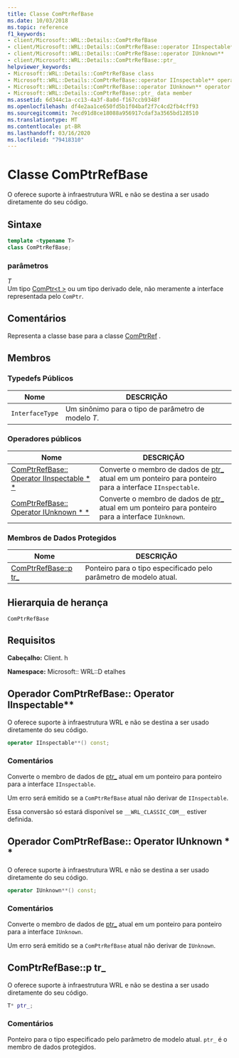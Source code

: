 ```yaml
---
title: Classe ComPtrRefBase
ms.date: 10/03/2018
ms.topic: reference
f1_keywords:
- client/Microsoft::WRL::Details::ComPtrRefBase
- client/Microsoft::WRL::Details::ComPtrRefBase::operator IInspectable**
- client/Microsoft::WRL::Details::ComPtrRefBase::operator IUnknown**
- client/Microsoft::WRL::Details::ComPtrRefBase::ptr_
helpviewer_keywords:
- Microsoft::WRL::Details::ComPtrRefBase class
- Microsoft::WRL::Details::ComPtrRefBase::operator IInspectable** operator
- Microsoft::WRL::Details::ComPtrRefBase::operator IUnknown** operator
- Microsoft::WRL::Details::ComPtrRefBase::ptr_ data member
ms.assetid: 6d344c1a-cc13-4a3f-8a0d-f167ccb9348f
ms.openlocfilehash: df4e2aa1ce650fd5b1f04baf2f7c4cd2fb4cff93
ms.sourcegitcommit: 7ecd91d8ce18088a956917cdaf3a3565bd128510
ms.translationtype: MT
ms.contentlocale: pt-BR
ms.lasthandoff: 03/16/2020
ms.locfileid: "79418310"
---
```

# <a name="comptrrefbase-class"></a>Classe ComPtrRefBase

O oferece suporte à infraestrutura WRL e não se destina a ser usado diretamente do seu código.

## <a name="syntax"></a>Sintaxe

```cpp
template <typename T>
class ComPtrRefBase;
```

### <a name="parameters"></a>parâmetros

*T*<br/>
Um tipo [ComPtr\<t >](comptr-class.md) ou um tipo derivado dele, não meramente a interface representada pelo `ComPtr`.

## <a name="remarks"></a>Comentários

Representa a classe base para a classe [ComPtrRef](comptrref-class.md) .

## <a name="members"></a>Membros

### <a name="public-typedefs"></a>Typedefs Públicos

Nome            | DESCRIÇÃO
--------------- | -------------------------------------------------
`InterfaceType` | Um sinônimo para o tipo de parâmetro de modelo *T*.

### <a name="public-operators"></a>Operadores públicos

Nome                                                                       | DESCRIÇÃO
-------------------------------------------------------------------------- | -----------------------------------------------------------------------------------------------------
[ComPtrRefBase:: Operator IInspectable * *](#operator-iinspectable-star-star) | Converte o membro de dados de [ptr_](#ptr) atual em um ponteiro para ponteiro para a interface `IInspectable`.
[ComPtrRefBase:: Operator IUnknown * *](#operator-iunknown-star-star)         | Converte o membro de dados de [ptr_](#ptr) atual em um ponteiro para ponteiro para a interface `IUnknown`.

### <a name="protected-data-members"></a>Membros de Dados Protegidos

Nome                        | DESCRIÇÃO
--------------------------- | ----------------------------------------------------------------
[ComPtrRefBase::p tr_](#ptr) | Ponteiro para o tipo especificado pelo parâmetro de modelo atual.

## <a name="inheritance-hierarchy"></a>Hierarquia de herança

`ComPtrRefBase`

## <a name="requirements"></a>Requisitos

**Cabeçalho:** Client. h

**Namespace:** Microsoft:: WRL::D etalhes

## <a name="operator-iinspectable-star-star"></a>Operador ComPtrRefBase:: Operator IInspectable\*\*

O oferece suporte à infraestrutura WRL e não se destina a ser usado diretamente do seu código.

```cpp
operator IInspectable**() const;
```

### <a name="remarks"></a>Comentários

Converte o membro de dados de [ptr_](#ptr) atual em um ponteiro para ponteiro para a interface `IInspectable`.

Um erro será emitido se a `ComPtrRefBase` atual não derivar de `IInspectable`.

Essa conversão só estará disponível se `__WRL_CLASSIC_COM__` estiver definida.

## <a name="operator-iunknown-star-star"></a>Operador ComPtrRefBase:: Operator IUnknown * *

O oferece suporte à infraestrutura WRL e não se destina a ser usado diretamente do seu código.

```cpp
operator IUnknown**() const;
```

### <a name="remarks"></a>Comentários

Converte o membro de dados de [ptr_](#ptr) atual em um ponteiro para ponteiro para a interface `IUnknown`.

Um erro será emitido se a `ComPtrRefBase` atual não derivar de `IUnknown`.

## <a name="ptr"></a>ComPtrRefBase::p tr_

O oferece suporte à infraestrutura WRL e não se destina a ser usado diretamente do seu código.

```cpp
T* ptr_;
```

### <a name="remarks"></a>Comentários

Ponteiro para o tipo especificado pelo parâmetro de modelo atual. `ptr_` é o membro de dados protegidos.
